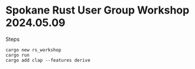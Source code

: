 # Spokane Rust User Group Workshop 2024.05.09

Steps
```shell
cargo new rs_workshop
cargo run
cargo add clap --features derive
```
